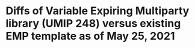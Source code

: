 # Diffs of Variable Expiring Multiparty library (UMIP 248) versus existing EMP template as of May 25, 2021
